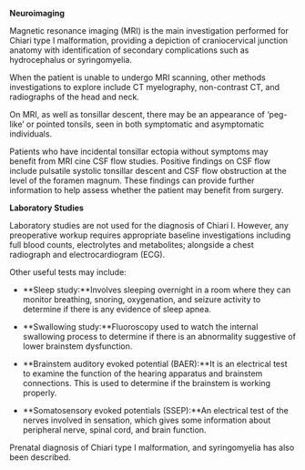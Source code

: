 **Neuroimaging**

Magnetic resonance imaging (MRI) is the main investigation performed for Chiari type I malformation, providing a depiction of craniocervical junction anatomy with identification of secondary complications such as hydrocephalus or syringomyelia.

When the patient is unable to undergo MRI scanning, other methods investigations to explore include CT myelography, non-contrast CT, and radiographs of the head and neck.

On MRI, as well as tonsillar descent, there may be an appearance of ‘peg-like’ or pointed tonsils, seen in both symptomatic and asymptomatic individuals.

Patients who have incidental tonsillar ectopia without symptoms may benefit from MRI cine CSF flow studies. Positive findings on CSF flow include pulsatile systolic tonsillar descent and CSF flow obstruction at the level of the foramen magnum. These findings can provide further information to help assess whether the patient may benefit from surgery.

**Laboratory Studies**

Laboratory studies are not used for the diagnosis of Chiari I. However, any preoperative workup requires appropriate baseline investigations including full blood counts, electrolytes and metabolites; alongside a chest radiograph and electrocardiogram (ECG).

Other useful tests may include:

- **Sleep study:**Involves sleeping overnight in a room where they can monitor breathing, snoring, oxygenation, and seizure activity to determine if there is any evidence of sleep apnea.

- **Swallowing study:**Fluoroscopy used to watch the internal swallowing process to determine if there is an abnormality suggestive of lower brainstem dysfunction.

- **Brainstem auditory evoked potential (BAER):**It is an electrical test to examine the function of the hearing apparatus and brainstem connections. This is used to determine if the brainstem is working properly.

- **Somatosensory evoked potentials (SSEP):**An electrical test of the nerves involved in sensation, which gives some information about peripheral nerve, spinal cord, and brain function.

Prenatal diagnosis of Chiari type I malformation, and syringomyelia has also been described.